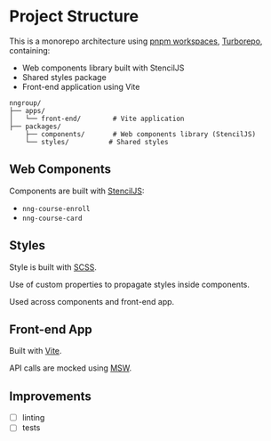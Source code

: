# Project Structure

This is a monorepo architecture using [pnpm workspaces](https://pnpm.io/fr/workspaces), [Turborepo](https://turborepo.com/), containing:

- Web components library built with StencilJS
- Shared styles package
- Front-end application using Vite

```
nngroup/
├── apps/
│   └── front-end/        # Vite application
├── packages/
    ├── components/       # Web components library (StencilJS)
    └── styles/          # Shared styles
```

## Web Components

Components are built with [StencilJS](https://stenciljs.com/):

- `nng-course-enroll`
- `nng-course-card`

## Styles

Style is built with [SCSS](https://sass-lang.com/).

Use of custom properties to propagate styles inside components.

Used across components and front-end app.

## Front-end App

Built with [Vite](https://vite.dev/).

API calls are mocked using [MSW](https://mswjs.io/).

## Improvements

- [ ] linting
- [ ] tests

